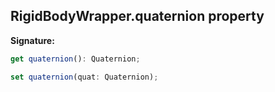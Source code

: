 
## RigidBodyWrapper.quaternion property

**Signature:**

```typescript
get quaternion(): Quaternion;

set quaternion(quat: Quaternion);
```
